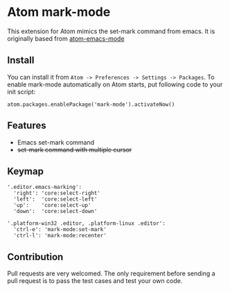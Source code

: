 Atom mark-mode
======

This extension for Atom mimics the set-mark command from emacs.
It is originally based from [atom-emacs-mode](https://github.com/fuqcool/atom-emacs-mode)
## Install

You can install it from `Atom -> Preferences -> Settings -> Packages`. To enable mark-mode automatically on Atom starts, put following code to your init script:

```
atom.packages.enablePackage('mark-mode').activateNow()
```

## Features

- Emacs set-mark command
- ~~set-mark command with multiple cursor~~

## Keymap

```
'.editor.emacs-marking':
  'right': 'core:select-right'
  'left':  'core:select-left'
  'up':    'core:select-up'
  'down':  'core:select-down'

'.platform-win32 .editor, .platform-linux .editor':
  'ctrl-e': 'mark-mode:set-mark'
  'ctrl-l': 'mark-mode:recenter'
```

## Contribution
Pull requests are very welcomed. The only requirement before sending a pull request is to pass the test cases and test your own code.
